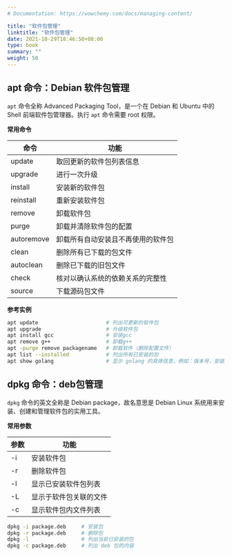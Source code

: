 ```yaml
---
# Documentation: https://wowchemy.com/docs/managing-content/

title: "软件包管理"
linktitle: "软件包管理"
date: 2021-10-29T18:46:50+08:00
type: book
summary: ""
weight: 50
---
```


<!--more-->

## apt 命令：Debian 软件包管理

`apt` 命令全称 Advanced Packaging Tool，是一个在 Debian 和 Ubuntu 中的 Shell 前端软件包管理器。执行 `apt` 命令需要 root 权限。

**常用命令**

| 命令       | 功能                               |
| ---------- | ---------------------------------- |
| update     | 取回更新的软件包列表信息           |
| upgrade    | 进行一次升级                       |
| install    | 安装新的软件包                     |
| reinstall  | 重新安装软件包                     |
| remove     | 卸载软件包                         |
| purge      | 卸载并清除软件包的配置             |
| autoremove | 卸载所有自动安装且不再使用的软件包 |
| clean      | 删除所有已下载的包文件             |
| autoclean  | 删除已下载的旧包文件               |
| check      | 核对以确认系统的依赖关系的完整性   |
| source     | 下载源码包文件                     |

**参考实例**

```bash
apt update                      # 列出可更新的软件包
apt upgrade                     # 升级软件包
apt install gcc                 # 安装gcc
apt remove g++                  # 卸载g++
apt -purge remove packagename   # 卸载软件（删除配置文件）
apt list --installed            # 列出所有已安装的包
apt show golang                 # 显示 golang 的具体信息，例如：版本号，安装大小，依赖关系等等
```

## dpkg 命令：deb包管理

`dpkg` 命令的英文全称是 Debian package，故名意思是 Debian Linux 系统用来安装、创建和管理软件包的实用工具。

**常用参数**

| 参数 | 功能                   |
| ---- | ---------------------- |
| -i   | 安装软件包             |
| -r   | 删除软件包             |
| -l   | 显示已安装软件包列表   |
| -L   | 显示于软件包关联的文件 |
| -c   | 显示软件包内文件列表   |

```bash
dpkg -i package.deb     # 安装包
dpkg -r package.deb     # 删除包
dpkg -l                 # 列出当前已安装的包
dpkg -c package.deb     # 列出 deb 包的内容
```